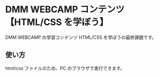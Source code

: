 # DMM WEBCAMP コンテンツ【HTML/CSS を学ぼう】

DMM WEBCAMP の学習コンテンツ HTML/CSS を学ぼうの最終課題です。

## 使い方

html/css ファイルのため、PC のブラウザで実行できます。
